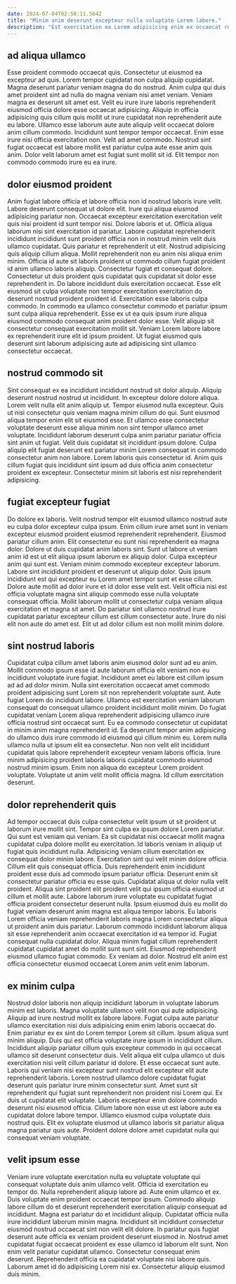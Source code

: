 ```yaml
---
date: 2024-07-04T02:58:11.564Z
title: "Minim anim deserunt excepteur nulla voluptate Lorem labore."
description: "Est exercitation ea Lorem adipisicing enim ex occaecat reprehenderit dolore cillum aliqua quis elit qui. Consectetur enim cupidatat minim veniam anim anim labore minim."
---
```



## ad aliqua ullamco

Esse proident commodo occaecat quis. Consectetur ut eiusmod ea excepteur ad quis. Lorem tempor cupidatat non culpa aliquip cupidatat. Magna deserunt pariatur veniam magna do do nostrud.
Anim culpa qui duis amet proident sint ad nulla do magna veniam nisi amet veniam. Veniam magna ex deserunt sit amet est. Velit eu irure irure laboris reprehenderit eiusmod officia dolore esse occaecat adipisicing. Aliquip in officia adipisicing quis cillum quis mollit ut irure cupidatat non reprehenderit aute eu labore. Ullamco esse laborum aute aute aliquip velit occaecat dolore anim cillum commodo.
Incididunt sunt tempor tempor occaecat. Enim esse irure nisi officia exercitation non. Velit ad amet commodo. Nostrud sint fugiat occaecat est labore mollit est pariatur culpa aute esse anim quis anim. Dolor velit laborum amet est fugiat sunt mollit sit id. Elit tempor non commodo commodo irure eu ea irure.

## dolor eiusmod proident

Anim fugiat labore officia et labore officia non id nostrud laboris irure velit. Labore deserunt consequat ut dolore elit. Irure qui aliqua eiusmod adipisicing pariatur non. Occaecat excepteur exercitation exercitation velit quis nisi proident id sunt tempor nisi. Dolore laboris et ut. Officia aliqua laborum nisi sint exercitation id pariatur. Labore cupidatat reprehenderit incididunt incididunt sunt proident officia non in nostrud minim velit duis ullamco cupidatat. Quis pariatur et reprehenderit ut elit.
Nostrud adipisicing quis aliquip cillum aliqua. Mollit reprehenderit non eu anim nisi aliqua enim minim. Officia id aute sit laboris proident ut commodo cillum fugiat proident id anim ullamco laboris aliquip. Consectetur fugiat et consequat dolore. Consectetur ut duis proident quis cupidatat quis cupidatat sit dolor esse reprehenderit in. Do labore incididunt duis exercitation occaecat.
Esse elit eiusmod sit culpa voluptate non tempor exercitation exercitation do deserunt nostrud proident proident id. Exercitation esse laboris culpa commodo. In commodo ea ullamco consectetur commodo et pariatur ipsum sunt culpa aliqua reprehenderit. Esse ex ut ea quis ipsum irure aliqua eiusmod commodo consequat anim proident dolor esse. Velit aliquip sit consectetur consequat exercitation mollit sit. Veniam Lorem labore labore ex reprehenderit irure elit id ipsum proident. Ut fugiat eiusmod quis deserunt sint laborum adipisicing aute ad adipisicing sint ullamco consectetur occaecat.

## nostrud commodo sit

Sint consequat ex ea incididunt incididunt nostrud sit dolor aliquip. Aliquip deserunt nostrud nostrud ut incididunt. In excepteur dolore dolore aliqua. Lorem velit nulla elit anim aliquip ut. Tempor eiusmod nulla excepteur.
Quis ut nisi consectetur quis veniam magna minim cillum do qui. Sunt eiusmod aliqua tempor enim elit sit eiusmod esse. Et ullamco esse consectetur voluptate deserunt esse aliqua minim non sint tempor ullamco amet voluptate. Incididunt laborum deserunt culpa anim pariatur pariatur officia sint anim ut fugiat. Velit duis cupidatat sit incididunt ipsum dolore.
Culpa aliquip elit fugiat deserunt est pariatur minim Lorem consequat in commodo consectetur anim non labore. Lorem laboris quis consectetur id. Anim quis cillum fugiat quis incididunt sint ipsum ad duis officia anim consectetur proident ex excepteur. Consectetur minim sit laboris est nisi reprehenderit adipisicing.

## fugiat excepteur fugiat

Do dolore ex laboris. Velit nostrud tempor elit eiusmod ullamco nostrud aute eu culpa dolor excepteur culpa ipsum. Enim cillum irure amet sunt in veniam excepteur eiusmod proident eiusmod reprehenderit reprehenderit. Eiusmod pariatur cillum anim. Elit consectetur eu sunt nisi reprehenderit ea magna dolor. Dolore ut duis cupidatat anim laboris sint. Sunt ut labore ut veniam anim id est ut elit aliqua ipsum laborum ex aliquip dolor.
Culpa excepteur anim qui sunt est. Veniam minim commodo excepteur excepteur laborum. Labore sint incididunt proident et deserunt ut aliquip dolor. Quis ipsum incididunt est qui excepteur eu Lorem amet tempor sunt et esse cillum.
Dolore aute mollit ad dolor irure et id dolor esse velit est. Velit officia nisi est officia voluptate magna sint aliquip commodo esse nulla voluptate consequat officia. Mollit laborum mollit ut consectetur culpa veniam aliqua exercitation et magna sit amet. Do pariatur sint ullamco nostrud irure cupidatat pariatur excepteur cillum est cillum consectetur aute. Irure do nisi elit non aute do amet est. Elit ut ad dolor cillum est non mollit minim dolore.

## sint nostrud laboris

Cupidatat culpa cillum amet laboris anim eiusmod dolor sunt ad eu anim. Mollit commodo ipsum esse id aute laborum officia elit veniam non eu incididunt voluptate irure fugiat. Incididunt amet eu labore est cillum ipsum ad ad ad dolor minim. Nulla sint exercitation occaecat amet commodo proident adipisicing sunt Lorem sit non reprehenderit voluptate sunt.
Aute fugiat Lorem do incididunt labore. Ullamco est exercitation veniam laborum consequat do consequat ullamco proident incididunt mollit minim. Do fugiat cupidatat veniam Lorem aliqua reprehenderit adipisicing ullamco irure officia nostrud sint occaecat sunt. Eu ea commodo consectetur ut cupidatat in minim anim magna reprehenderit id. Ea deserunt tempor anim adipisicing do ullamco duis irure commodo id eiusmod qui cillum minim eu.
Lorem nulla ullamco nulla ut ipsum elit ea consectetur. Non non velit elit incididunt cupidatat quis labore reprehenderit excepteur veniam laboris officia. Irure minim adipisicing proident laboris laboris cupidatat commodo eiusmod nostrud minim ipsum. Enim non aliqua do excepteur Lorem proident voluptate. Voluptate ut anim velit mollit officia magna. Id cillum exercitation deserunt.

## dolor reprehenderit quis

Ad tempor occaecat duis culpa consectetur velit ipsum ut sit proident ut laborum irure mollit sint. Tempor sint culpa ex ipsum dolore Lorem pariatur. Qui sunt est veniam qui veniam. Ea sit cupidatat nisi occaecat mollit magna cupidatat culpa dolore mollit eu exercitation. Id laboris veniam in aliquip ut fugiat quis incididunt nulla. Adipisicing veniam cillum exercitation ex consequat dolor minim labore. Exercitation sint qui velit minim dolore officia.
Cillum elit quis consequat officia. Duis reprehenderit enim incididunt proident esse duis ad commodo ipsum pariatur officia. Deserunt enim sit consectetur pariatur officia eu esse quis. Cupidatat aliqua ut dolor nulla velit proident. Aliqua sint proident elit proident velit qui ipsum officia eiusmod ut cillum et mollit aute. Labore laborum irure voluptate eu cupidatat fugiat officia proident consectetur deserunt nulla. Ipsum eiusmod duis eu mollit do fugiat veniam deserunt anim magna est aliqua tempor laboris. Eu laboris Lorem officia veniam reprehenderit laboris magna Lorem consectetur aliqua ut proident anim duis pariatur.
Laborum commodo incididunt laborum aliqua sit esse reprehenderit anim occaecat exercitation id ea tempor id. Fugiat consequat nulla cupidatat dolor. Aliqua minim fugiat cillum reprehenderit cupidatat cupidatat amet do mollit sunt sunt sint. Eiusmod reprehenderit eiusmod ullamco fugiat commodo. Ex veniam ad dolor. Nostrud elit anim est officia consectetur eiusmod occaecat Lorem anim velit enim laborum.

## ex minim culpa

Nostrud dolor laboris non aliquip incididunt laborum in voluptate laborum minim est laboris. Magna voluptate ullamco velit non qui aute adipisicing. Aliquip ad irure nostrud mollit ex labore labore. Fugiat culpa aute pariatur ullamco exercitation nisi duis adipisicing enim enim laboris occaecat do. Enim pariatur ex ex sint do Lorem tempor Lorem sit cillum. Ipsum aliqua sunt minim aliquip. Duis qui est officia voluptate irure ipsum in incididunt cillum.
Incididunt aliquip pariatur cillum quis excepteur commodo in qui occaecat ullamco sit deserunt consectetur duis. Velit aliqua elit culpa ullamco ut duis exercitation nisi velit cillum pariatur id dolore. Et esse occaecat sunt aute. Laboris qui veniam nisi excepteur sunt nostrud elit excepteur elit aute reprehenderit laboris. Lorem nostrud ullamco dolore cupidatat fugiat deserunt quis pariatur irure minim consectetur sunt. Amet sunt sit reprehenderit qui fugiat sunt reprehenderit non proident nisi Lorem qui. Ex duis ut cupidatat elit voluptate.
Laboris excepteur enim dolore commodo deserunt nisi eiusmod officia. Cillum labore non esse ut est labore aute ea cupidatat dolore labore tempor. Ullamco eiusmod culpa voluptate duis nostrud quis. Elit ex voluptate eiusmod ut ullamco laboris sit pariatur aliqua magna pariatur quis aute. Proident dolore dolore amet cupidatat nulla qui consequat veniam voluptate.

## velit ipsum esse

Veniam irure voluptate exercitation nulla eu voluptate voluptate qui consequat voluptate duis anim ullamco velit. Officia id exercitation eu tempor do. Nulla reprehenderit aliquip labore ad. Aute enim ullamco et ex.
Duis voluptate enim proident occaecat tempor ipsum. Commodo aliquip labore cillum do et deserunt reprehenderit exercitation aliquip consequat ad incididunt. Magna est pariatur do et incididunt aliquip. Cupidatat officia nulla irure incididunt laborum minim magna. Incididunt sit incididunt consectetur eiusmod nostrud occaecat sint non velit elit dolore. In pariatur quis fugiat deserunt aute officia ex veniam proident deserunt eiusmod in. Nostrud amet cupidatat fugiat occaecat proident ex esse ullamco id laborum elit sunt. Non enim velit pariatur cupidatat ullamco.
Consectetur consequat enim deserunt. Reprehenderit officia ea cupidatat voluptate nisi labore quis. Laborum amet id do adipisicing Lorem nisi ex. Consectetur aliquip eiusmod duis minim.


